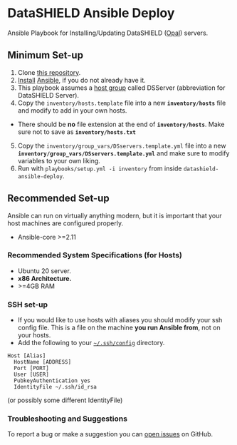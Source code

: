 # DataSHIELD Ansible Deploy

Ansible Playbook for Installing/Updating DataSHIELD ([Opal](https://www.obiba.org/pages/products/opal/)) servers.

## Minimum Set-up

1. Clone [this repository](https://github.com/madprogramer/datashield-ansible-deploy).
2. [Install](https://docs.ansible.com/ansible/latest/installation_guide/intro_installation.html) [Ansible](https://docs.ansible.com/ansible/latest/installation_guide/installation_distros.html), if you do not already have it.
3. This playbook assumes a [host group](https://docs.ansible.com/ansible/latest/getting_started/get_started_inventory.html) called DSServer (abbreviation for DataSHIELD Server). 
4. Copy the `inventory/hosts.template` file into a new **`inventory/hosts`** file and modify to add in your own hosts.
  * There should be **no** file extension at the end of **`inventory/hosts`**. Make sure not to save as **`inventory/hosts.txt`**
5. Copy the `inventory/group_vars/DSservers.template.yml` file into a new **`inventory/group_vars/DSservers.template.yml`** and make sure to modify variables to your own liking.
6. Run with `playbooks/setup.yml -i inventory` from inside `datashield-ansible-deploy`.

## Recommended Set-up

Ansible can run on virtually anything modern, but it is important that your host machines are configured properly.
* Ansible-core >=2.11

### Recommended System Specifications (for Hosts)
* Ubuntu 20 server.
* **x86 Architecture.**
* \>=4GB RAM

### SSH set-up
* If you would like to use hosts with aliases you should modify your ssh config file. This is a file on the machine **you run Ansible from**, not on your hosts.
* Add the following to your [`~/.ssh/config`](https://docs.digitalocean.com/glossary/ssh-config/) directory.
```
Host [Alias]
  HostName [ADDRESS]
  Port [PORT]
  User [USER]
  PubkeyAuthentication yes
  IdentityFile ~/.ssh/id_rsa
```
(or possibly some different IdentityFile)

### Troubleshooting and Suggestions
To report a bug or make a suggestion you can [open issues](https://github.com/madprogramer/datashield-ansible-deploy/issues) on GitHub.
